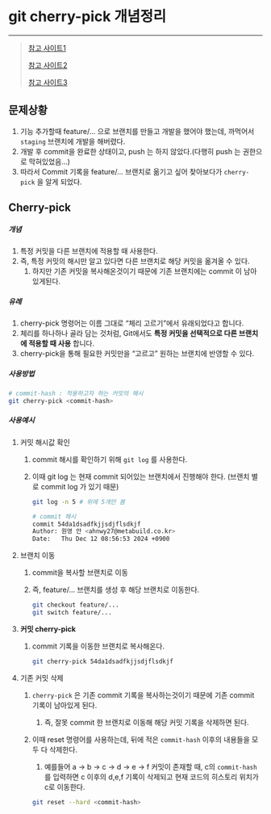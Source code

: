 # git cherry-pick 개념정리

---

> [참고 사이트1](https://stackoverflow.com/questions/10345182/how-to-log-first-10-commits-in-git)
>
> [참고 사이트2](https://programmer-hoo.tistory.com/97)
>
> [참고 사이트3](https://velog.io/@dldmswjd322/Git-Commit-%EB%8B%A4%EB%A5%B8-%EB%B8%8C%EB%9E%9C%EC%B9%98%EB%A1%9C-%EC%98%AE%EA%B8%B0%EA%B8%B0)

## 문제상황

1. 기능 추가할때 feature/... 으로 브랜치를 만들고 개발을 했어야 했는데, 까먹어서 `staging` 브랜치에 개발을 해버렸다. 
2. 개발 후 commit을 완료한 상태이고, push 는 하지 않았다.(다행히 push 는 권한으로 막혀있었음...)
3. 따라서 Commit 기록을 feature/... 브랜치로 옮기고 싶어 찾아보다가 `cherry-pick` 을 알게 되었다. 

## Cherry-pick  

##### 개념

1. 특정 커밋을 다른 브랜치에 적용할 때 사용한다. 
2. 즉, 특정 커밋의 해시만 알고 있다면 다른 브랜치로 해당 커밋을 옮겨올 수 있다. 
   1. 하지만 기존 커밋을 복사해온것이기 때문에 기존 브랜치에는 commit 이 남아있게된다. 

##### 유례

1. cherry-pick 명령어는 이름 그대로 “체리 고르기”에서 유래되었다고 합니다.
2. 체리를 하나하나 골라 담는 것처럼, Git에서도 **특정 커밋을 선택적으로 다른 브랜치에 적용할 때 사용** 합니다. 
3. cherry-pick을 통해 필요한 커밋만을 “고르고” 원하는 브랜치에 반영할 수 있다. 

##### 사용방법

```bash
# commit-hash : 적용하고자 하는 커밋의 해시
git cherry-pick <commit-hash>
```

##### 사용예시

1. 커밋 해시값 확인 

   1. commit 해시를 확인하기 위해 `git log` 를 사용한다. 

   2. 이때 git log 는 현재 commit 되어있는 브랜치에서 진행해야 한다. (브랜치 별로 commit log 가 있기 때문)

      ```bash
      git log -n 5 # 위에 5개만 봄
      
      # commit 해시 
      commit 54da1dsadfkjjsdjflsdkjf
      Author: 원영 안 <ahnwy27@metabuild.co.kr>
      Date:   Thu Dec 12 08:56:53 2024 +0900
      ```

2. 브랜치 이동

   1. commit을 복사할 브랜치로 이동

   2. 즉, feature/... 브랜치를 생성 후 해당 브랜치로 이동한다. 

      ```bash
      git checkout feature/...
      git switch feature/...
      ```

3. **커밋 cherry-pick**

   1. commit 기록을 이동한 브랜치로 복사해온다. 

      ```bash
      git cherry-pick 54da1dsadfkjjsdjflsdkjf
      ```

4. 기존 커밋 삭제 

   1. `cherry-pick` 은 기존 commit 기록을 복사하는것이기 때문에 기존 commit 기록이 남아있게 된다. 

      1. 즉, 잘못 commit 한 브랜치로 이동해 해당 커밋 기록을 삭제하면 된다. 

   2. 이때 reset 명령어를 사용하는데, 뒤에 적은 `commit-hash`  이후의 내용들을 모두 다 삭제한다. 

      1. 예를들어 a -> b -> c -> d -> e -> f 커밋이 존재할 때, c의 `commit-hash` 를 입력하면 c 이후의 d,e,f 기록이 삭제되고 현재 코드의 히스토리 위치가 c로 이동한다. 

      ```bash
      git reset --hard <commit-hash>
      ```

      

